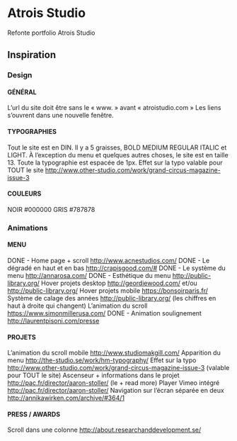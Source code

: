 # Atrois Studio

Refonte portfolio Atrois Studio

## Inspiration

### Design

#### GÉNÉRAL

L’url du site doit être sans le « www. » avant « atroistudio.com »
Les liens s’ouvrent dans une nouvelle fenêtre.


#### TYPOGRAPHIES

Tout le site est en DIN. Il y a 5 graisses, BOLD MEDIUM REGULAR ITALIC et LIGHT.
À l’exception du menu et quelques autres choses, le site est en taille 13.
Toute la typographie est espacée de 1px.
Effet sur la typo valable pour TOUT le site http://www.other-studio.com/work/grand-circus-magazine-issue-3 

#### COULEURS

NOIR	#000000
GRIS 	#787878

### Animations

#### MENU

DONE - Home page + scroll					http://www.acnestudios.com/
DONE - Le dégradé en haut et en bas 		http://crapisgood.com/#
DONE - Le système du menu					http://annarosa.com/
DONE - Esthétique du menu					http://public-library.org/
Hover projets desktop				http://geordiewood.com/ et/ou http://public-library.org/
Hover projets mobile				https://bonsoirparis.fr/
Système de calage des années		http://public-library.org/ (les chiffres en haut à droite qui changent)
L’animation du scroll 				https://www.simonmillerusa.com/
DONE - Animation soulignement				http://laurentpisoni.com/presse


#### PROJETS

L’animation du scroll mobile				http://www.studiomakgill.com/
Apparition du menu							http://the-studio.se/work/hm-typography/
Effet sur la typo							http://www.other-studio.com/work/grand-circus-magazine-issue-3 (valable pour TOUT le site)
Ascenseur + informations dans le projet		http://pac.fr/director/aaron-stoller/ (le + read more)
Player Vimeo intégré						http://pac.fr/director/aaron-stoller/
Navigation sur l’écran séparée en deux		http://annikawirken.com/archive/#364/1



#### PRESS / AWARDS

Scroll dans une colonne				http://about.researchanddevelopment.se/